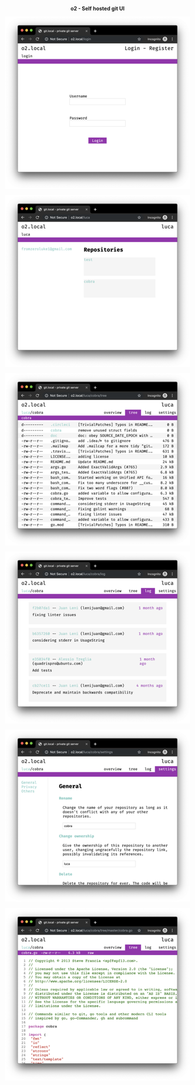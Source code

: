 <p align="center">
  <strong>o2 - Self hosted git UI</strong>
</p>

<p align="center">
  <img src="./screens/1.png">
</p>

<p align="center">
  <img src="./screens/2.png">
</p>

<p align="center">
  <img src="./screens/3.png">
</p>

<p align="center">
  <img src="./screens/4.png">
</p>

<p align="center">
  <img src="./screens/5.png">
</p>

<p align="center">
  <img src="./screens/6.png">
</p>
